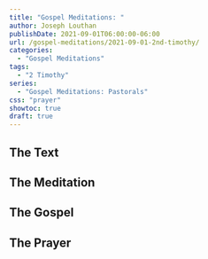 ```yaml
---
title: "Gospel Meditations: "
author: Joseph Louthan
publishDate: 2021-09-01T06:00:00-06:00
url: /gospel-meditations/2021-09-01-2nd-timothy/
categories:
  - "Gospel Meditations"
tags:
  - "2 Timothy"
series:
  - "Gospel Meditations: Pastorals"
css: "prayer"
showtoc: true
draft: true
---
```


## The Text


## The Meditation


## The Gospel

## The Prayer

<div style="font-variant: small-caps;">

</div>

```text

```
